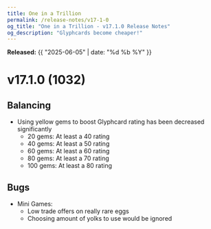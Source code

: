 ```yaml
---
title: One in a Trillion
permalink: /release-notes/v17-1-0
og_title: "One in a Trillion - v17.1.0 Release Notes"
og_description: "Glyphcards become cheaper!"
---
```

**Released:** {{ "2025-06-05" | date: "%d %b %Y" }}

# v17.1.0 (1032)

## Balancing
- Using yellow gems to boost Glyphcard rating has been decreased significantly
  - 20 gems: At least a 40 rating
  - 40 gems: At least a 50 rating
  - 60 gems: At least a 60 rating
  - 80 gems: At least a 70 rating
  - 100 gems: At least a 80 rating

## Bugs
- Mini Games:
  - Low trade offers on really rare eggs
  - Choosing amount of yolks to use would be ignored
